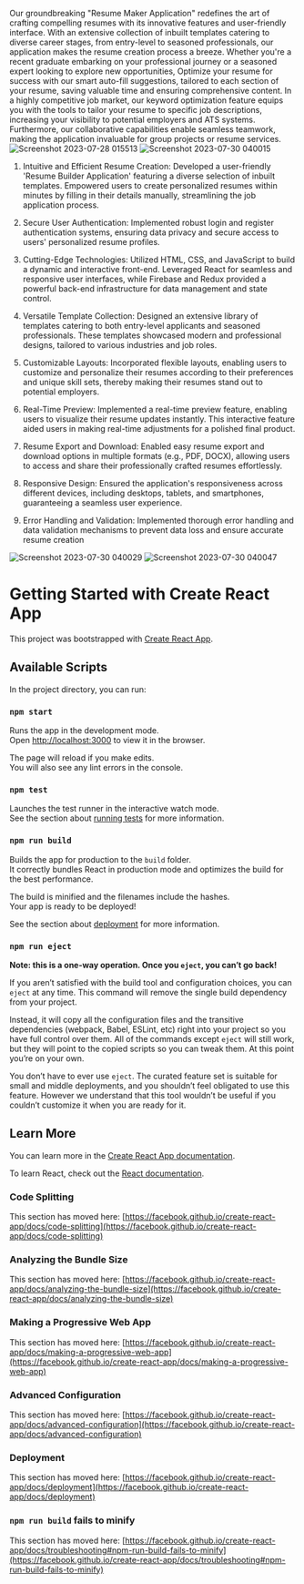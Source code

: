 Our groundbreaking "Resume Maker Application" redefines the art of crafting compelling resumes with its innovative features and user-friendly interface. With an extensive collection of inbuilt templates catering to diverse career stages, from entry-level to seasoned professionals, our application makes the resume creation process a breeze. Whether you're a recent graduate embarking on your professional journey or a seasoned expert looking to explore new opportunities, Optimize your resume for success with our smart auto-fill suggestions, tailored to each section of your resume, saving valuable time and ensuring comprehensive content. In a highly competitive job market, our keyword optimization feature equips you with the tools to tailor your resume to specific job descriptions, increasing your visibility to potential employers and ATS systems. Furthermore, our collaborative capabilities enable seamless teamwork, making the application invaluable for group projects or resume services.
![Screenshot 2023-07-28 015513](https://github.com/hiteshnitkkr/ResumeBuilder1/assets/97216404/ea0eb7d4-25de-469d-b0f8-380ab6b8dff0)
![Screenshot 2023-07-30 040015](https://github.com/hiteshnitkkr/ResumeBuilder1/assets/97216404/839714ca-dfa7-4700-b95d-19f62b470f3d)



1. Intuitive and Efficient Resume Creation: Developed a user-friendly 'Resume Builder Application' featuring a diverse selection of inbuilt templates. Empowered users to create personalized resumes within minutes by filling in their details manually, streamlining the job application process.

2. Secure User Authentication: Implemented robust login and register authentication systems, ensuring data privacy and secure access to users' personalized resume profiles.

3. Cutting-Edge Technologies: Utilized HTML, CSS, and JavaScript to build a dynamic and interactive front-end. Leveraged React for seamless and responsive user interfaces, while Firebase and Redux provided a powerful back-end infrastructure for data management and state control.

4. Versatile Template Collection: Designed an extensive library of templates catering to both entry-level applicants and seasoned professionals. These templates showcased modern and professional designs, tailored to various industries and job roles.

5. Customizable Layouts: Incorporated flexible layouts, enabling users to customize and personalize their resumes according to their preferences and unique skill sets, thereby making their resumes stand out to potential employers.

6. Real-Time Preview: Implemented a real-time preview feature, enabling users to visualize their resume updates instantly. This interactive feature aided users in making real-time adjustments for a polished final product.

7. Resume Export and Download: Enabled easy resume export and download options in multiple formats (e.g., PDF, DOCX), allowing users to access and share their professionally crafted resumes effortlessly.

8. Responsive Design: Ensured the application's responsiveness across different devices, including desktops, tablets, and smartphones, guaranteeing a seamless user experience.

9. Error Handling and Validation: Implemented thorough error handling and data validation mechanisms to prevent data loss and ensure accurate resume creation

    

![Screenshot 2023-07-30 040029](https://github.com/hiteshnitkkr/ResumeBuilder1/assets/97216404/8edf8048-5e2d-45e7-83a8-be733035f0a1)
![Screenshot 2023-07-30 040047](https://github.com/hiteshnitkkr/ResumeBuilder1/assets/97216404/2330982a-ffd4-4c40-82f4-302677f5b1de)





# Getting Started with Create React App

This project was bootstrapped with [Create React App](https://github.com/facebook/create-react-app).

## Available Scripts

In the project directory, you can run:

### `npm start`

Runs the app in the development mode.\
Open [http://localhost:3000](http://localhost:3000) to view it in the browser.

The page will reload if you make edits.\
You will also see any lint errors in the console.

### `npm test`

Launches the test runner in the interactive watch mode.\
See the section about [running tests](https://facebook.github.io/create-react-app/docs/running-tests) for more information.

### `npm run build`

Builds the app for production to the `build` folder.\
It correctly bundles React in production mode and optimizes the build for the best performance.

The build is minified and the filenames include the hashes.\
Your app is ready to be deployed!

See the section about [deployment](https://facebook.github.io/create-react-app/docs/deployment) for more information.

### `npm run eject`

**Note: this is a one-way operation. Once you `eject`, you can’t go back!**

If you aren’t satisfied with the build tool and configuration choices, you can `eject` at any time. This command will remove the single build dependency from your project.

Instead, it will copy all the configuration files and the transitive dependencies (webpack, Babel, ESLint, etc) right into your project so you have full control over them. All of the commands except `eject` will still work, but they will point to the copied scripts so you can tweak them. At this point you’re on your own.

You don’t have to ever use `eject`. The curated feature set is suitable for small and middle deployments, and you shouldn’t feel obligated to use this feature. However we understand that this tool wouldn’t be useful if you couldn’t customize it when you are ready for it.

## Learn More

You can learn more in the [Create React App documentation](https://facebook.github.io/create-react-app/docs/getting-started).

To learn React, check out the [React documentation](https://reactjs.org/).

### Code Splitting

This section has moved here: [https://facebook.github.io/create-react-app/docs/code-splitting](https://facebook.github.io/create-react-app/docs/code-splitting)

### Analyzing the Bundle Size

This section has moved here: [https://facebook.github.io/create-react-app/docs/analyzing-the-bundle-size](https://facebook.github.io/create-react-app/docs/analyzing-the-bundle-size)

### Making a Progressive Web App

This section has moved here: [https://facebook.github.io/create-react-app/docs/making-a-progressive-web-app](https://facebook.github.io/create-react-app/docs/making-a-progressive-web-app)

### Advanced Configuration

This section has moved here: [https://facebook.github.io/create-react-app/docs/advanced-configuration](https://facebook.github.io/create-react-app/docs/advanced-configuration)

### Deployment

This section has moved here: [https://facebook.github.io/create-react-app/docs/deployment](https://facebook.github.io/create-react-app/docs/deployment)

### `npm run build` fails to minify

This section has moved here: [https://facebook.github.io/create-react-app/docs/troubleshooting#npm-run-build-fails-to-minify](https://facebook.github.io/create-react-app/docs/troubleshooting#npm-run-build-fails-to-minify)
